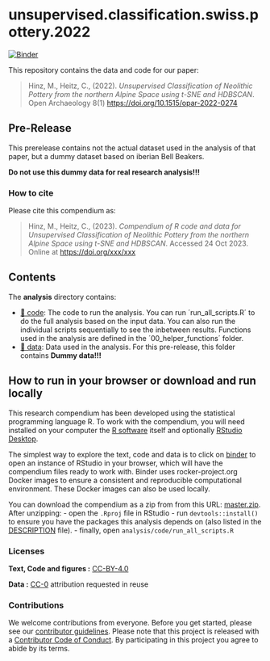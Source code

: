 
<!-- README.md is generated from README.Rmd. Please edit that file -->

# unsupervised.classification.swiss.pottery.2022

[![Binder](https://mybinder.org/badge_logo.svg)](https://mybinder.org/v2/gh/MartinHinz/unsupervised.classification.swiss.pottery.2022/master?urlpath=rstudio)

This repository contains the data and code for our paper:

> Hinz, M., Heitz, C., (2022). *Unsupervised Classification of Neolithic
> Pottery from the northern Alpine Space using t-SNE and HDBSCAN*. Open
> Archaeology 8(1) <https://doi.org/10.1515/opar-2022-0274>

## Pre-Release

This prerelease contains not the actual dataset used in the analysis of
that paper, but a dummy dataset based on iberian Bell Beakers.

**Do not use this dummy data for real research analysis!!!**

### How to cite

Please cite this compendium as:

> Hinz, M., Heitz, C., (2023). *Compendium of R code and data for
> Unsupervised Classification of Neolithic Pottery from the northern
> Alpine Space using t-SNE and HDBSCAN*. Accessed 24 Oct 2023. Online at
> <https://doi.org/xxx/xxx>

## Contents

The **analysis** directory contains:

- [:file_folder: code](/analysis/code): The code to run the analysis.
  You can run ´run_all_scripts.R´ to do the full analysis based on the
  input data. You can also run the individual scripts sequentially to
  see the inbetween results. Functions used in the analysis are defined
  in the ´00_helper_functions´ folder.
- [:file_folder: data](/analysis/data): Data used in the analysis. For
  this pre-release, this folder contains **Dummy data!!!**

## How to run in your browser or download and run locally

This research compendium has been developed using the statistical
programming language R. To work with the compendium, you will need
installed on your computer the [R
software](https://cloud.r-project.org/) itself and optionally [RStudio
Desktop](https://rstudio.com/products/rstudio/download/).

The simplest way to explore the text, code and data is to click on
[binder](https://mybinder.org/v2/gh/MartinHinz/unsupervised.classification.swiss.pottery.2022/master?urlpath=rstudio)
to open an instance of RStudio in your browser, which will have the
compendium files ready to work with. Binder uses rocker-project.org
Docker images to ensure a consistent and reproducible computational
environment. These Docker images can also be used locally.

You can download the compendium as a zip from from this URL:
[master.zip](https://codeload.github.com/MartinHinz/unsupervised.classification.swiss.pottery.2022/zip/refs/heads/master).
After unzipping: - open the `.Rproj` file in RStudio - run
`devtools::install()` to ensure you have the packages this analysis
depends on (also listed in the [DESCRIPTION](/DESCRIPTION) file). -
finally, open `analysis/code/run_all_scripts.R`

### Licenses

**Text, Code and figures :**
[CC-BY-4.0](http://creativecommons.org/licenses/by/4.0/)

**Data :** [CC-0](http://creativecommons.org/publicdomain/zero/1.0/)
attribution requested in reuse

### Contributions

We welcome contributions from everyone. Before you get started, please
see our [contributor guidelines](CONTRIBUTING.md). Please note that this
project is released with a [Contributor Code of Conduct](CONDUCT.md). By
participating in this project you agree to abide by its terms.
